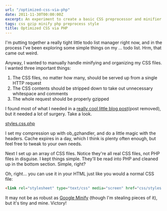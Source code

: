 ```yaml
---
url: "/optimized-css-via-php"
date: 2011-11-30T00:00:00Z
excerpt: An experiment to create a basic CSS preprocessor and minifier using PHP.
tags: css gzip minify php preprocess style
title: Optimized CSS via PHP
---
```


I'm putting together a really tight little todo list manager right now,
and in the process I've been exploring some simple things on my ... todo
list. Hrm, that came out weird.

Anyway, I wanted to manually handle minifying and organizing my CSS
files. I wanted three important things:

1.  The CSS files, no matter how many, should be served up from a single
    HTTP request
2.  The CSS contents should be stripped down to take out unnecessary
    whitespace and comments
3.  The whole request should be properly gzipped

I found most of what I needed in a [really cool little blog post][](post removed), but
it needed a lot of surgery. Take a look.

[styles.css.php](//github.com/jamestomasino/ToDo/blob/master/html-template/css/styles.css.php)

I set my compression up with ob_gzhandler, and do a little magic with
the headers. Cache expires in a day, which I think is plenty often
enough, but feel free to tweak to your own needs.

Next I set up an array of CSS files. Notice they're all real CSS files,
not PHP files in disguise. I kept things simple. They'll be read into
PHP and cleaned up in the bottom section. Simple, right?

Oh, right... you can use it in your HTML just like you would a normal
CSS file:

``` html
<link rel="stylesheet" type="text/css" media="screen" href="css/styles.css.php" />
```

It may not be as robust as [Google Minify][] (though I'm stealing pieces
of it), but it's tiny and mine. Victory!

  [really cool little blog post]: //www.catswhocode.com/blog/3-ways-to-compress-css-files-using-php
    "3 ways to compress CSS"
  [Google Minify]: //code.google.com/p/minify/ "Google Minify"
